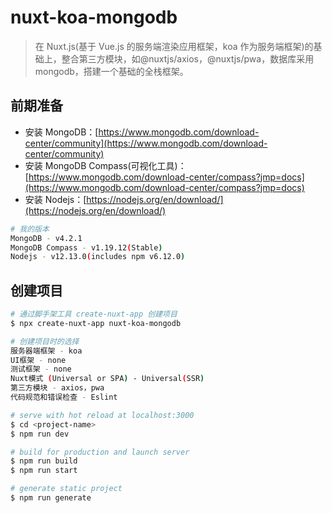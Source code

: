 # nuxt-koa-mongodb

> 在 Nuxt.js(基于 Vue.js 的服务端渲染应用框架，koa 作为服务端框架)的基础上，整合第三方模块，如@nuxtjs/axios，@nuxtjs/pwa，数据库采用 mongodb，搭建一个基础的全栈框架。

## 前期准备

- 安装 MongoDB：[https://www.mongodb.com/download-center/community](https://www.mongodb.com/download-center/community)
- 安装 MongoDB Compass(可视化工具)：[https://www.mongodb.com/download-center/compass?jmp=docs](https://www.mongodb.com/download-center/compass?jmp=docs)
- 安装 Nodejs：[https://nodejs.org/en/download/](https://nodejs.org/en/download/)

```bash
# 我的版本
MongoDB - v4.2.1
MongoDB Compass - v1.19.12(Stable)
Nodejs - v12.13.0(includes npm v6.12.0)
```

## 创建项目

```bash
# 通过脚手架工具 create-nuxt-app 创建项目
$ npx create-nuxt-app nuxt-koa-mongodb

# 创建项目时的选择
服务器端框架 - koa
UI框架 - none
测试框架 - none
Nuxt模式 (Universal or SPA) - Universal(SSR)
第三方模块 - axios，pwa
代码规范和错误检查 - Eslint

# serve with hot reload at localhost:3000
$ cd <project-name>
$ npm run dev

# build for production and launch server
$ npm run build
$ npm run start

# generate static project
$ npm run generate
```

